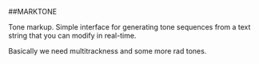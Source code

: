 ##MARKTONE

Tone markup. Simple interface for generating tone sequences from a text string that you can modify in real-time.

Basically we need multitrackness and some more rad tones.


